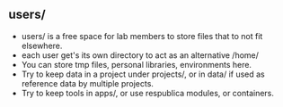 ## users/
* users/ is a free space for lab members to store files that to not fit elsewhere.
* each user get's its own directory to act as an alternative /home/
* You can store tmp files, personal libraries, environments here.
* Try to keep data in a project under projects/, or in data/ if used as reference data by multiple projects.
* Try to keep tools in apps/, or use respublica modules, or containers.
